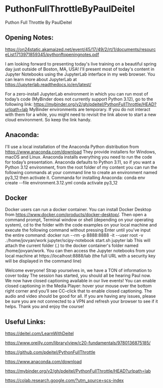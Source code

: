 # PuthonFullThrottleByPaulDeitel
Puthon Full Throttle By PaulDeitel

## Opening Notes:
https://on24static.akamaized.net/event/45/17/49/2/rt/1/documents/resourceList1713971859345/pythonftopeningnotes.pdf  


I am looking forward to presenting today's live training on a beautiful spring day just outside of Boston, MA, USA!
I'll present most of today's content in Jupyter Notebooks using the JupyterLab interface in my web browser. You can learn more about JupyterLab at https://jupyterlab.readthedocs.io/en/latest/

For a zero-install JupyterLab environment in which you can run most of today’s code (MyBinder does not currently support Python 3.12), go to the following link: https://mybinder.org/v2/gh/pdeitel/PythonFullThrottle/HEAD?urlpath=lab
MyBinder environments are temporary. If you do not interact with them for a while, you might need to revisit the link above to start a new cloud environment.
So keep the link handy.

## Anaconda:
I'll use a local installation of the Anaconda Python distribution from https://www.anaconda.com/download
They provide installers for Windows, macOS and Linux. Anaconda installs everything you need to run the code for today’s presentation.
Anaconda defaults to Python 3.11, so if you want a Python 3.12 environment, from the root folder of my content you can run the following commands at your command line to create an environment named py3_12 then activate it.
Commanda for installing Anaconda: 
conda env create --file environment.3.12.yml
conda activate py3_12

## Docker
Docker users can run a docker container. You can install Docker Desktop from https://www.docker.com/products/docker-desktop/.
Then open a command prompt, Terminal window or shell (depending on your operating system), cd to the folder with the code examples on your local machine and execute the following command without pressing Enter until you’ve input the entire command:
docker run --rm -p 8888:8888 -it --user root -v .:/home/jovyan/work jupyter/scipy-notebook start.sh jupyter lab
This will attach the current folder (.) to the docker container's folder named /home/jovyan/work.
You can then access the Jupyter notebooks from your local machine at https://localhost:8888/lab (the full URL with a security key will be displayed in the command line)

Welcome everyone! Strap yourselves in, we have a TON of information to cover today
The session has started, you should all be hearing Paul now.
We now have closed captioning available in our live events! You can enable closed captioning in the Media Player: hover your mouse over the bottom right corner and you’ll see CC–click that to enable closed captioning.
The audio and video should be good for all. If you are having any issues, please be sure you are not connected to a VPN and refresh your browser to see if it helps. Thank you and enjoy the course!

## Useful Links:
https://deitel.com/LearnWithDeitel

https://www.oreilly.com/library/view/c20-fundamentals/9780136875185/

https://github.com/pdeitel/PythonFullThrottle

https://www.anaconda.com/download

https://mybinder.org/v2/gh/pdeitel/PythonFullThrottle/HEAD?urlpath=lab

https://colab.research.google.com/?utm_source=scs-index


